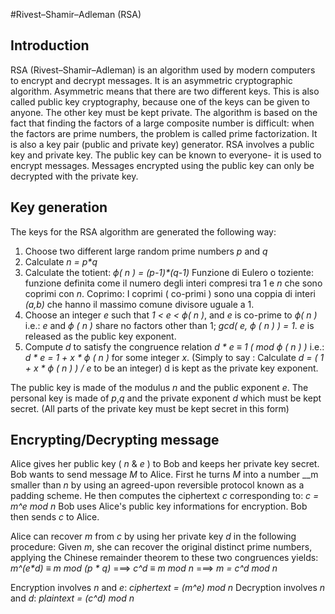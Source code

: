 #Rivest–Shamir–Adleman (RSA)

## Introduction
RSA (Rivest–Shamir–Adleman) is an algorithm used by modern computers to encrypt and decrypt messages.
It is an asymmetric cryptographic algorithm. Asymmetric means that there are two different keys.
This is also called public key cryptography, because one of the keys can be given to anyone. The other key must be kept private.
The algorithm is based on the fact that finding the factors of a large composite number is difficult:
when the factors are prime numbers, the problem is called prime factorization. It is also a key pair (public and private key) generator.
RSA involves a public key and private key. The public key can be known to everyone- it is used to encrypt messages.
Messages encrypted using the public key can only be decrypted with the private key.

## Key generation
The keys for the RSA algorithm are generated the following way:
1. Choose two different large random prime numbers _p_ and _q_
2. Calculate _n = p*q_
3. Calculate the totient: _ϕ( n ) = (p-1)*(q-1)_
    Funzione di Eulero o toziente: funzione definita come il numero degli interi compresi tra 1 e _n_ che sono coprimi con _n_.
    Coprimo: I coprimi ( co-primi ) sono una coppia di interi _(a,b)_ che hanno il massimo comune divisore uguale a 1.
4.  Choose an integer _e_ such that _1 < e < ϕ( n )_, and _e_ is co-prime to _ϕ( n )_ i.e.:
    _e_ and _ϕ ( n )_ share no factors other than 1; _gcd( e, ϕ ( n ) ) = 1_.
    _e_ is released as the public key exponent.
5.  Compute _d_ to satisfy the congruence relation _d * e ≡ 1 ( mod ϕ ( n ) )_ i.e.: _d * e = 1 + x * ϕ ( n )_ for some integer _x_.
    (Simply to say : Calculate _d = ( 1 + x * ϕ ( n ) ) / e_ to be an integer)
    d is kept as the private key exponent.

The public key is made of the modulus _n_ and the public exponent _e_.
The personal key is made of _p_,_q_ and the private exponent _d_ which must be kept secret.
(All parts of the private key must be kept secret in this form)

## Encrypting/Decrypting message
Alice gives her public key ( _n_ & _e_ ) to Bob and keeps her private key secret. Bob wants to send message _M_ to Alice.
First he turns _M_ into a number __m smaller than _n_ by using an agreed-upon reversible protocol known as a padding scheme.
He then computes the ciphertext _c_ corresponding to:
_c = m^e mod n_
Bob uses Alice's public key informations for encryption.
Bob then sends _c_ to Alice.

Alice can recover _m_ from _c_ by using her private key _d_ in the following procedure:
Given _m_, she can recover the original distinct prime numbers, applying the Chinese remainder theorem to these two congruences yields:
_m^(e*d) ≡ m mod (p * q)_ ===> _c^d ≡ m mod n_ ===> _m = c^d mod n_

Encryption involves _n_ and _e_: _ciphertext = (m^e) mod n_
Decryption involves _n_ and _d_: _plaintext = (c^d) mod n_
